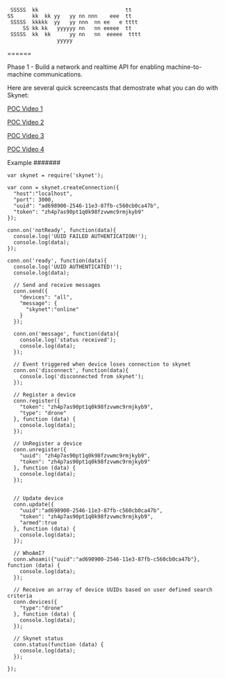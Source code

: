 ```
 SSSSS  kk                            tt    
SS      kk  kk yy   yy nn nnn    eee  tt    
 SSSSS  kkkkk  yy   yy nnn  nn ee   e tttt  
     SS kk kk   yyyyyy nn   nn eeeee  tt    
 SSSSS  kk  kk      yy nn   nn  eeeee  tttt 
                yyyyy                         
```
======

Phase 1 - Build a network and realtime API for enabling machine-to-machine communications.

Here are several quick screencasts that demostrate what you can do with Skynet:

[POC Video 1](http://www.youtube.com/watch?v=cPs1JNFyXjk)

[POC Video 2](http://www.youtube.com/watch?v=SzaTPiaDDQI)

[POC Video 3](http://www.youtube.com/watch?v=TB6RyzT10EA)

[POC Video 4](http://www.youtube.com/watch?v=0WjNG6AOcXM)


Example
#######

```
var skynet = require('skynet');

var conn = skynet.createConnection({
  "host":"localhost",
  "port": 3000,
  "uuid": "ad698900-2546-11e3-87fb-c560cb0ca47b",
  "token": "zh4p7as90pt1q0k98fzvwmc9rmjkyb9"
});

conn.on('notReady', function(data){
  console.log('UUID FAILED AUTHENTICATION!');
  console.log(data);
});

conn.on('ready', function(data){
  console.log('UUID AUTHENTICATED!');
  console.log(data);

  // Send and receive messages
  conn.send({
    "devices": "all",
    "message": {
      "skynet":"online"
    }
  });

  conn.on('message', function(data){
    console.log('status received');
    console.log(data);
  });

  // Event triggered when device loses connection to skynet
  conn.on('disconnect', function(data){
    console.log('disconnected from skynet');
  });

  // Register a device
  conn.register({
    "token": "zh4p7as90pt1q0k98fzvwmc9rmjkyb9", 
    "type": "drone"
  }, function (data) {
    console.log(data); 
  });

  // UnRegister a device
  conn.unregister({
    "uuid": "zh4p7as90pt1q0k98fzvwmc9rmjkyb9", 
    "token": "zh4p7as90pt1q0k98fzvwmc9rmjkyb9"
  }, function (data) {
    console.log(data); 
  });


  // Update device
  conn.update({
    "uuid":"ad698900-2546-11e3-87fb-c560cb0ca47b", 
    "token": "zh4p7as90pt1q0k98fzvwmc9rmjkyb9", 
    "armed":true
  }, function (data) {
    console.log(data); 
  });

  // WhoAmI?
  conn.whoami({"uuid":"ad698900-2546-11e3-87fb-c560cb0ca47b"}, function (data) {
    console.log(data); 
  });

  // Receive an array of device UUIDs based on user defined search criteria
  conn.devices({
    "type":"drone"
  }, function (data) {
    console.log(data); 
  });

  // Skynet status
  conn.status(function (data) {
    console.log(data); 
  });

});



```

